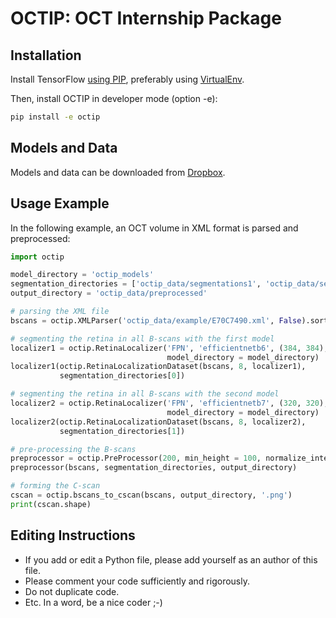 # OCTIP: OCT Internship Package

## Installation

Install TensorFlow [using PIP](https://www.tensorflow.org/install/pip?lang=python3), preferably using [VirtualEnv](https://www.tensorflow.org/install/pip?lang=python3#2-create-a-virtual-environment-recommended).

Then, install OCTIP in developer mode (option -e):
```bash
pip install -e octip
```

## Models and Data

Models and data can be downloaded from [Dropbox](https://www.dropbox.com/sh/v90m2ic6hm129dw/AACm9uNwOolCYXEyiMES7qVda?dl=0).

## Usage Example

In the following example, an OCT volume in XML format is parsed and preprocessed: 

```python
import octip

model_directory = 'octip_models'
segmentation_directories = ['octip_data/segmentations1', 'octip_data/segmentations2']
output_directory = 'octip_data/preprocessed'

# parsing the XML file
bscans = octip.XMLParser('octip_data/example/E70C7490.xml', False).sorted_bscans()

# segmenting the retina in all B-scans with the first model 
localizer1 = octip.RetinaLocalizer('FPN', 'efficientnetb6', (384, 384),
                                   model_directory = model_directory)
localizer1(octip.RetinaLocalizationDataset(bscans, 8, localizer1),
           segmentation_directories[0])

# segmenting the retina in all B-scans with the second model
localizer2 = octip.RetinaLocalizer('FPN', 'efficientnetb7', (320, 320),
                                   model_directory = model_directory)
localizer2(octip.RetinaLocalizationDataset(bscans, 8, localizer2),
           segmentation_directories[1])

# pre-processing the B-scans
preprocessor = octip.PreProcessor(200, min_height = 100, normalize_intensities = True)
preprocessor(bscans, segmentation_directories, output_directory)

# forming the C-scan
cscan = octip.bscans_to_cscan(bscans, output_directory, '.png')
print(cscan.shape)
```

## Editing Instructions

* If you add or edit a Python file, please add yourself as an author of this file.
* Please comment your code sufficiently and rigorously.
* Do not duplicate code.
* Etc. In a word, be a nice coder ;-)
